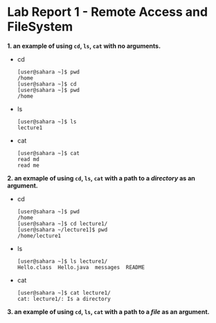 # Lab Report 1 - Remote Access and FileSystem
**1. an example of using `cd`, `ls`, `cat` with no arguments.**
* cd
  ```
  [user@sahara ~]$ pwd
  /home
  [user@sahara ~]$ cd
  [user@sahara ~]$ pwd
  /home
  ```
* ls
  ```
  [user@sahara ~]$ ls
  lecture1
  ```
* cat
  ```
  [user@sahara ~]$ cat
  read md
  read me
  ```
**2. an exmaple of using `cd`, `ls`, `cat` with a path to a *directory* as an argument.**
* cd
  ```
  [user@sahara ~]$ pwd
  /home
  [user@sahara ~]$ cd lecture1/
  [user@sahara ~/lecture1]$ pwd
  /home/lecture1
  ```
* ls
  ```
  [user@sahara ~]$ ls lecture1/
  Hello.class  Hello.java  messages  README
  ```
* cat
  ```
  [user@sahara ~]$ cat lecture1/
  cat: lecture1/: Is a directory
  ```
**3.  an example of using `cd`, `ls`, `cat` with a path to a *file* as an argument.**

    
